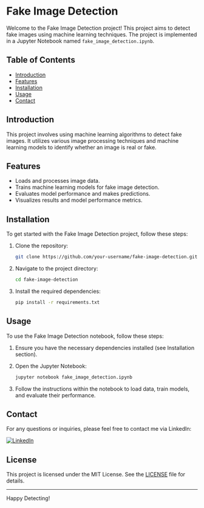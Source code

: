 # Fake Image Detection

Welcome to the Fake Image Detection project! This project aims to detect fake images using machine learning techniques. The project is implemented in a Jupyter Notebook named `fake_image_detection.ipynb`.

## Table of Contents
- [Introduction](#introduction)
- [Features](#features)
- [Installation](#installation)
- [Usage](#usage)
- [Contact](#contact)

## Introduction
This project involves using machine learning algorithms to detect fake images. It utilizes various image processing techniques and machine learning models to identify whether an image is real or fake.

## Features
- Loads and processes image data.
- Trains machine learning models for fake image detection.
- Evaluates model performance and makes predictions.
- Visualizes results and model performance metrics.

## Installation
To get started with the Fake Image Detection project, follow these steps:

1. Clone the repository:
    ```sh
    git clone https://github.com/your-username/fake-image-detection.git
    ```

2. Navigate to the project directory:
    ```sh
    cd fake-image-detection
    ```

3. Install the required dependencies:
    ```sh
    pip install -r requirements.txt
    ```

## Usage
To use the Fake Image Detection notebook, follow these steps:

1. Ensure you have the necessary dependencies installed (see Installation section).

2. Open the Jupyter Notebook:
    ```sh
    jupyter notebook fake_image_detection.ipynb
    ```

3. Follow the instructions within the notebook to load data, train models, and evaluate their performance.

## Contact
For any questions or inquiries, please feel free to contact me via LinkedIn:

[![LinkedIn](https://img.shields.io/badge/LinkedIn-0077B5?style=flat-square&logo=linkedin&logoColor=white)](https://www.linkedin.com/in/syed-muqtasid-ali-91a0a623a/)

## License
This project is licensed under the MIT License. See the [LICENSE](LICENSE) file for details.

---

Happy Detecting!
